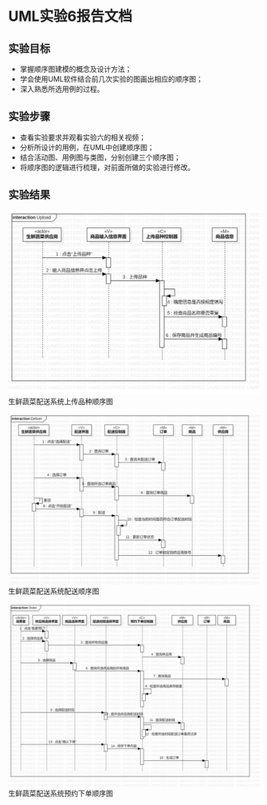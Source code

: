 # UML实验6报告文档 


## 实验目标
- 掌握顺序图建模的概念及设计方法；
- 学会使用UML软件结合前几次实验的图画出相应的顺序图；
- 深入熟悉所选用例的过程。


## 实验步骤  
- 查看实验要求并观看实验六的相关视频；    
- 分析所设计的用例，在UML中创建顺序图；
- 结合活动图、用例图与类图，分别创建三个顺序图；
- 将顺序图的逻辑进行梳理，对前面所做的实验进行修改。
  

## 实验结果  

![lab6上传品种顺序图](./lab6_upload.jpg)  
生鲜蔬菜配送系统上传品种顺序图  
  
![lab6配送顺序图](./lab6_deliver.jpg)  
生鲜蔬菜配送系统配送顺序图  

![lab6预约下单顺序图](./lab6_order.jpg)  
生鲜蔬菜配送系统预约下单顺序图  
